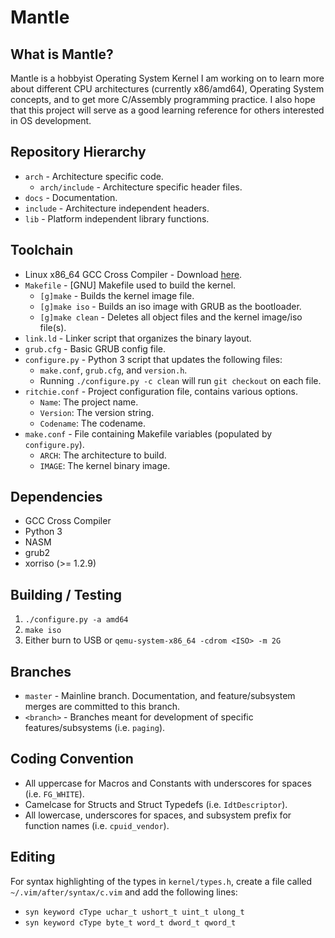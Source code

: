 # Mantle

## What is Mantle?
Mantle is a hobbyist Operating System Kernel I am working on to learn more about different CPU architectures (currently x86/amd64), Operating System concepts, and to get more C/Assembly programming practice.
I also hope that this project will serve as a good learning reference for others interested in OS development.

## Repository Hierarchy
- `arch` - Architecture specific code.
    - `arch/include` - Architecture specific header files.
- `docs` - Documentation.
- `include` - Architecture independent headers.
- `lib` - Platform independent library functions.

## Toolchain
- Linux x86_64 GCC Cross Compiler - Download [here][cross].
- `Makefile` - [GNU] Makefile used to build the kernel.
  - `[g]make` - Builds the kernel image file.
  - `[g]make iso` - Builds an iso image with GRUB as the bootloader.
  - `[g]make clean` - Deletes all object files and the kernel image/iso file(s).
- `link.ld` - Linker script that organizes the binary layout.
- `grub.cfg` - Basic GRUB config file.
- `configure.py` - Python 3 script that updates the following files:
  - `make.conf`, `grub.cfg`, and `version.h`.
  - Running `./configure.py -c clean` will run `git checkout` on each file.
- `ritchie.conf` - Project configuration file, contains various options.
  - `Name`: The project name.
  - `Version`: The version string.
  - `Codename`: The codename.
- `make.conf` - File containing Makefile variables (populated by `configure.py`).
  - `ARCH`: The architecture to build.
  - `IMAGE`: The kernel binary image.

## Dependencies
- GCC Cross Compiler
- Python 3
- NASM
- grub2
- xorriso (>= 1.2.9)

## Building / Testing
1. `./configure.py -a amd64`
2. `make iso`
3. Either burn to USB or `qemu-system-x86_64 -cdrom <ISO> -m 2G`

## Branches
- `master` - Mainline branch. Documentation, and feature/subsystem merges are committed to this branch.
- `<branch>` - Branches meant for development of specific features/subsystems (i.e. `paging`).

## Coding Convention
- All uppercase for Macros and Constants with underscores for spaces (i.e. `FG_WHITE`).
- Camelcase for Structs and Struct Typedefs (i.e. `IdtDescriptor`).
- All lowercase, underscores for spaces, and subsystem prefix for function names (i.e. `cpuid_vendor`).

## Editing
For syntax highlighting of the types in `kernel/types.h`, create a file called `~/.vim/after/syntax/c.vim` and add the following lines:
- `syn keyword cType uchar_t ushort_t uint_t ulong_t`
- `syn keyword cType byte_t word_t dword_t qword_t`

[cross]: http://newos.org/toolchains/x86_64-elf-5.3.0-Linux-x86_64.tar.xz
